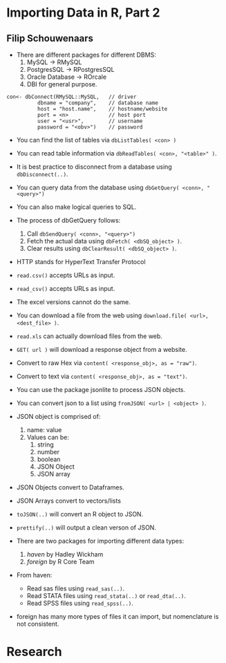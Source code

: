 # Importing Data in R, Part 2
## Filip Schouwenaars

- There are different packages for different DBMS:
	1. MySQL           -> RMySQL
	2. PostgresSQL     -> RPostgresSQL
	3. Oracle Database -> ROrcale
	4. DBI for general purpose.

```
con<- dbConnect(RMySQL::MySQL,   // driver
		  dbname = "company",    // database name
		  host = "host.name",    // hostname/website
		  port = <n>             // host port
		  user = "<usr>",        // username 
		  password = "<obv>")    // password
```
- You can find the list of tables via `dbListTables( <con> )`
- You can read table information via `dbReadTables( <con>, "<table>" )`.
- It is best practice to disconnect from a database using `dbDisconnect(..)`.

- You can query data from the database using `dbGetQuery( <conn>, "<query>")`
- You can also make logical queries to SQL.
- The process of dbGetQuery follows:
	1. Call `dbSendQuery( <conn>, "<query>")`
	2. Fetch the actual data using `dbFetch( <dbSQ_object> )`.
	3. Clear results using `dbClearResult( <dbSQ_object> )`.

- HTTP stands for HyperText Transfer Protocol
- `read.csv()` accepts URLs as input.
- `read_csv()` accepts URLs as input.
- The excel versions cannot do the same.
- You can download a file from the web using `download.file( <url>, <dest_file> )`.
- `read.xls` can actually download files from the web.
- `GET( url )` will download a response object from a website.
- Convert to raw Hex via `content( <response_obj>, as = "raw")`.
- Convert to text via `content( <response_obj>, as = "text")`.

- You can use the package jsonlite to process JSON objects.
- You can convert json to a list using `fromJSON( <url> | <object> )`.
- JSON object is comprised of:
	1. name: value
	2. Values can be:
		1. string
		2. number
		3. boolean
		4. JSON Object
		5. JSON array
- JSON Objects convert to Dataframes.
- JSON Arrays convert to vectors/lists
- `toJSON(..)` will convert an R object to JSON.
- `prettify(..)` will output a clean verson of JSON.

- There are two packages for importing different data types:
	1. *haven* by Hadley Wickham
	2. *foreign* by R Core Team
- From haven:
	+ Read sas files using `read_sas(..)`.
	+ Read STATA files using `read_stata(..)` or `read_dta(..)`.
	+ Read SPSS files using `read_spss(..)`.
- foreign has many more types of files it can import, but nomenclature is not consistent.

# Research